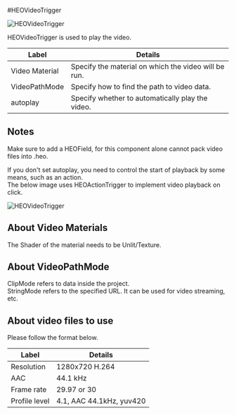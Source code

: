#HEOVideoTrigger

![HEOVideoTrigger](img/HEOVideoTrigger.png)

HEOVideoTrigger is used to play the video.

| Label | Details |
| ---- | ---- |
| Video Material | Specify the material on which the video will be run. |
| VideoPathMode | Specify how to find the path to video data. |
| autoplay | Specify whether to automatically play the video. |

## Notes
Make sure to add a HEOField, for this component alone cannot pack video files into .heo. </br>

If you don't set autoplay, you need to control the start of playback by some means, such as an action. </br>
The below image uses HEOActionTrigger to implement video playback on click.

![HEOVideoTrigger](img/HEOVideoTriggerAdd.png)


## About Video Materials
The Shader of the material needs to be Unlit/Texture.

## About VideoPathMode</br>
ClipMode refers to data inside the project. </br>
StringMode refers to the specified URL. It can be used for video streaming, etc.

## About video files to use
Please follow the format below.

| Label | Details |
| ---- | ---- |
| Resolution | 1280x720 H.264 |
| AAC | 44.1 kHz |
| Frame rate | 29.97 or 30 |
| Profile level | 4.1, AAC 44.1kHz, yuv420 |
